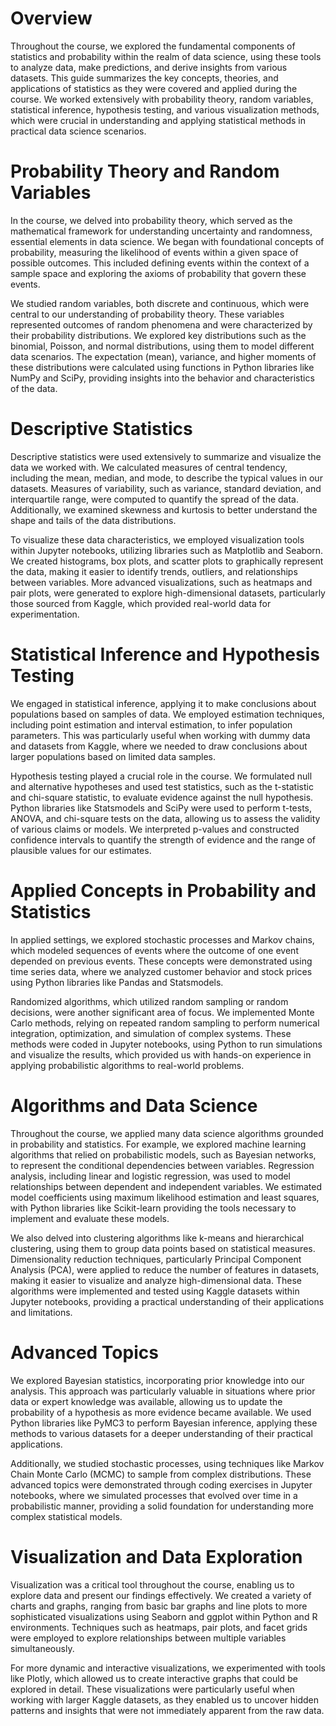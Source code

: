 # Overview
Throughout the course, we explored the fundamental components of statistics and probability within the realm of data science, using these tools to analyze data, make predictions, and derive insights from various datasets. This guide summarizes the key concepts, theories, and applications of statistics as they were covered and applied during the course. We worked extensively with probability theory, random variables, statistical inference, hypothesis testing, and various visualization methods, which were crucial in understanding and applying statistical methods in practical data science scenarios.

# Probability Theory and Random Variables
In the course, we delved into probability theory, which served as the mathematical framework for understanding uncertainty and randomness, essential elements in data science. We began with foundational concepts of probability, measuring the likelihood of events within a given space of possible outcomes. This included defining events within the context of a sample space and exploring the axioms of probability that govern these events.

We studied random variables, both discrete and continuous, which were central to our understanding of probability theory. These variables represented outcomes of random phenomena and were characterized by their probability distributions. We explored key distributions such as the binomial, Poisson, and normal distributions, using them to model different data scenarios. The expectation (mean), variance, and higher moments of these distributions were calculated using functions in Python libraries like NumPy and SciPy, providing insights into the behavior and characteristics of the data.

# Descriptive Statistics
Descriptive statistics were used extensively to summarize and visualize the data we worked with. We calculated measures of central tendency, including the mean, median, and mode, to describe the typical values in our datasets. Measures of variability, such as variance, standard deviation, and interquartile range, were computed to quantify the spread of the data. Additionally, we examined skewness and kurtosis to better understand the shape and tails of the data distributions.

To visualize these data characteristics, we employed visualization tools within Jupyter notebooks, utilizing libraries such as Matplotlib and Seaborn. We created histograms, box plots, and scatter plots to graphically represent the data, making it easier to identify trends, outliers, and relationships between variables. More advanced visualizations, such as heatmaps and pair plots, were generated to explore high-dimensional datasets, particularly those sourced from Kaggle, which provided real-world data for experimentation.

# Statistical Inference and Hypothesis Testing
We engaged in statistical inference, applying it to make conclusions about populations based on samples of data. We employed estimation techniques, including point estimation and interval estimation, to infer population parameters. This was particularly useful when working with dummy data and datasets from Kaggle, where we needed to draw conclusions about larger populations based on limited data samples.

Hypothesis testing played a crucial role in the course. We formulated null and alternative hypotheses and used test statistics, such as the t-statistic and chi-square statistic, to evaluate evidence against the null hypothesis. Python libraries like Statsmodels and SciPy were used to perform t-tests, ANOVA, and chi-square tests on the data, allowing us to assess the validity of various claims or models. We interpreted p-values and constructed confidence intervals to quantify the strength of evidence and the range of plausible values for our estimates.

# Applied Concepts in Probability and Statistics
In applied settings, we explored stochastic processes and Markov chains, which modeled sequences of events where the outcome of one event depended on previous events. These concepts were demonstrated using time series data, where we analyzed customer behavior and stock prices using Python libraries like Pandas and Statsmodels.

Randomized algorithms, which utilized random sampling or random decisions, were another significant area of focus. We implemented Monte Carlo methods, relying on repeated random sampling to perform numerical integration, optimization, and simulation of complex systems. These methods were coded in Jupyter notebooks, using Python to run simulations and visualize the results, which provided us with hands-on experience in applying probabilistic algorithms to real-world problems.

# Algorithms and Data Science
Throughout the course, we applied many data science algorithms grounded in probability and statistics. For example, we explored machine learning algorithms that relied on probabilistic models, such as Bayesian networks, to represent the conditional dependencies between variables. Regression analysis, including linear and logistic regression, was used to model relationships between dependent and independent variables. We estimated model coefficients using maximum likelihood estimation and least squares, with Python libraries like Scikit-learn providing the tools necessary to implement and evaluate these models.

We also delved into clustering algorithms like k-means and hierarchical clustering, using them to group data points based on statistical measures. Dimensionality reduction techniques, particularly Principal Component Analysis (PCA), were applied to reduce the number of features in datasets, making it easier to visualize and analyze high-dimensional data. These algorithms were implemented and tested using Kaggle datasets within Jupyter notebooks, providing a practical understanding of their applications and limitations.

# Advanced Topics
We explored Bayesian statistics, incorporating prior knowledge into our analysis. This approach was particularly valuable in situations where prior data or expert knowledge was available, allowing us to update the probability of a hypothesis as more evidence became available. We used Python libraries like PyMC3 to perform Bayesian inference, applying these methods to various datasets for a deeper understanding of their practical applications.

Additionally, we studied stochastic processes, using techniques like Markov Chain Monte Carlo (MCMC) to sample from complex distributions. These advanced topics were demonstrated through coding exercises in Jupyter notebooks, where we simulated processes that evolved over time in a probabilistic manner, providing a solid foundation for understanding more complex statistical models.

# Visualization and Data Exploration
Visualization was a critical tool throughout the course, enabling us to explore data and present our findings effectively. We created a variety of charts and graphs, ranging from basic bar graphs and line plots to more sophisticated visualizations using Seaborn and ggplot within Python and R environments. Techniques such as heatmaps, pair plots, and facet grids were employed to explore relationships between multiple variables simultaneously.

For more dynamic and interactive visualizations, we experimented with tools like Plotly, which allowed us to create interactive graphs that could be explored in detail. These visualizations were particularly useful when working with larger Kaggle datasets, as they enabled us to uncover hidden patterns and insights that were not immediately apparent from the raw data.
